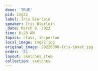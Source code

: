 ```yaml
---
done: 'TRUE'
pid: img22
label: Iris Bierlein
speaker: Iris Bierlein
_date: March 8, 2022
time: 6:20 AM
topics: class, in-person
local_image: img22.jpg
original_image: 20220308-Iris-inset.jpg
order: '21'
layout: sketches_item
collection: sketches
---
```

